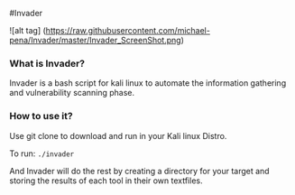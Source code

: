 #Invader

![alt tag] (https://raw.githubusercontent.com/michael-pena/Invader/master/Invader_ScreenShot.png)

<h3>What is Invader?</h3>
Invader is a bash script for kali linux to automate the information gathering and vulnerability scanning phase.

<h3>How to use it?</h3>
Use git clone to download and run in your Kali linux Distro.

To run:
<code>./invader</code>

And Invader will do the rest by creating a directory for your target and storing the results of each tool in their own textfiles.
